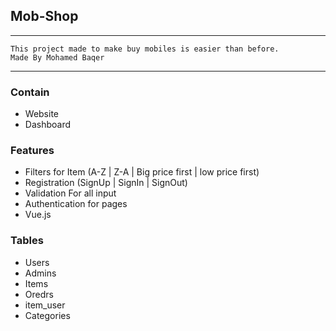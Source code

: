 ## Mob-Shop

---
	
    This project made to make buy mobiles is easier than before.
    Made By Mohamed Baqer
    
---
### Contain
* Website
* Dashboard

### Features

* Filters for Item (A-Z | Z-A | Big price first | low price first)
* Registration (SignUp | SignIn | SignOut)
* Validation For all input
* Authentication for pages
* Vue.js

### Tables
* Users
* Admins	
* Items	
* Oredrs	
* item_user	
* Categories



  